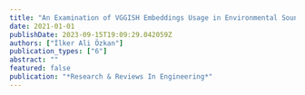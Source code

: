 ```yaml
---
title: "An Examination of VGGISH Embeddings Usage in Environmental Sound Classification"
date: 2021-01-01
publishDate: 2023-09-15T19:09:29.042059Z
authors: ["İlker Ali Özkan"]
publication_types: ["6"]
abstract: ""
featured: false
publication: "*Research & Reviews In Engineering*"
---
```


